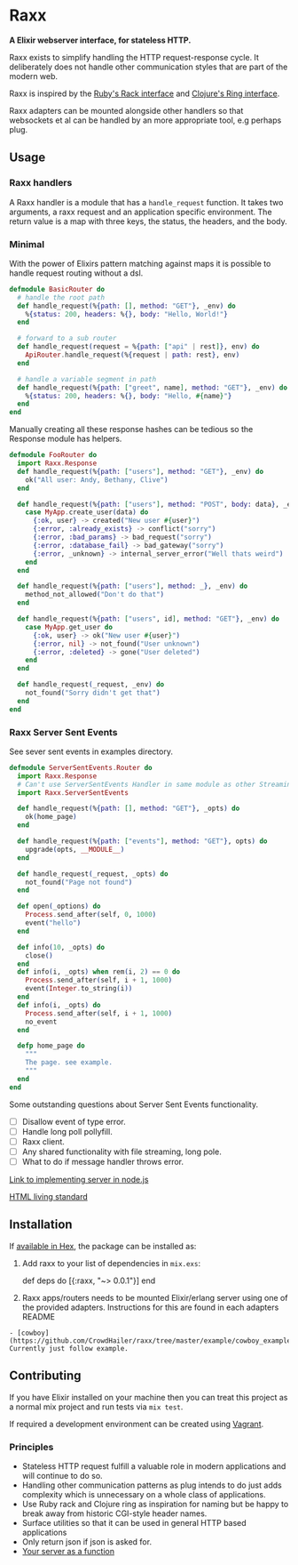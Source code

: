 # Raxx

**A Elixir webserver interface, for stateless HTTP.**

Raxx exists to simplify handling the HTTP request-response cycle.
It deliberately does not handle other communication styles that are part of the modern web.

Raxx is inspired by the [Ruby's Rack interface](http://rack.github.io/) and [Clojure's Ring interface](https://github.com/ring-clojure).

Raxx adapters can be mounted alongside other handlers so that websockets et al can be handled by an more appropriate tool, e.g perhaps plug.

## Usage

### Raxx handlers
A Raxx handler is a module that has a `handle_request` function.
It takes two arguments, a raxx request and an application specific environment.
The return value is a map with three keys, the status, the headers, and the body.

### Minimal

With the power of Elixirs pattern matching against maps it is possible to handle request routing without a dsl.

```elixir
defmodule BasicRouter do
  # handle the root path
  def handle_request(%{path: [], method: "GET"}, _env) do
    %{status: 200, headers: %{}, body: "Hello, World!"}
  end

  # forward to a sub router
  def handle_request(request = %{path: ["api" | rest]}, env) do
    ApiRouter.handle_request(%{request | path: rest}, env)
  end

  # handle a variable segment in path
  def handle_request(%{path: ["greet", name], method: "GET"}, _env) do
    %{status: 200, headers: %{}, body: "Hello, #{name}"}
  end
end
```

Manually creating all these response hashes can be tedious so the Response module has helpers.

```elixir
defmodule FooRouter do
  import Raxx.Response
  def handle_request(%{path: ["users"], method: "GET"}, _env) do
    ok("All user: Andy, Bethany, Clive")
  end

  def handle_request(%{path: ["users"], method: "POST", body: data}, _env) do
    case MyApp.create_user(data) do
      {:ok, user} -> created("New user #{user}")
      {:error, :already_exists} -> conflict("sorry")
      {:error, :bad_params} -> bad_request("sorry")
      {:error, :database_fail} -> bad_gateway("sorry")
      {:error, _unknown} -> internal_server_error("Well thats weird")
    end
  end

  def handle_request(%{path: ["users"], method: _}, _env) do
    method_not_allowed("Don't do that")
  end

  def handle_request(%{path: ["users", id], method: "GET"}, _env) do
    case MyApp.get_user do
      {:ok, user} -> ok("New user #{user}")
      {:error, nil} -> not_found("User unknown")
      {:error, :deleted} -> gone("User deleted")
    end
  end

  def handle_request(_request, _env) do
    not_found("Sorry didn't get that")
  end
end
```

### Raxx Server Sent Events

See sever sent events in examples directory.

```elixir
defmodule ServerSentEvents.Router do
  import Raxx.Response
  # Can't use ServerSentEvents Handler in same module as other Streaming handlers.
  import Raxx.ServerSentEvents

  def handle_request(%{path: [], method: "GET"}, _opts) do
    ok(home_page)
  end

  def handle_request(%{path: ["events"], method: "GET"}, opts) do
    upgrade(opts, __MODULE__)
  end

  def handle_request(_request, _opts) do
    not_found("Page not found")
  end

  def open(_options) do
    Process.send_after(self, 0, 1000)
    event("hello")
  end

  def info(10, _opts) do
    close()
  end
  def info(i, _opts) when rem(i, 2) == 0 do
    Process.send_after(self, i + 1, 1000)
    event(Integer.to_string(i))
  end
  def info(i, _opts) do
    Process.send_after(self, i + 1, 1000)
    no_event
  end

  defp home_page do
    """
    The page. see example.
    """
  end
end
```

Some outstanding questions about Server Sent Events functionality.

- [ ] Disallow event of type error.
- [ ] Handle long poll pollyfill.
- [ ] Raxx client.
- [ ] Any shared functionality with file streaming, long pole.
- [ ] What to do if message handler throws error.

[Link to implementing server in node.js](http://www.html5rocks.com/en/tutorials/eventsource/basics/)

[HTML living standard](https://html.spec.whatwg.org/multipage/comms.html#server-sent-events)

## Installation

If [available in Hex](https://hex.pm/docs/publish), the package can be installed as:

  1. Add raxx to your list of dependencies in `mix.exs`:

        def deps do
          [{:raxx, "~> 0.0.1"}]
        end

  2. Raxx apps/routers needs to be mounted Elixir/erlang server using one of the provided adapters. Instructions for this are found in each adapters README

    - [cowboy](https://github.com/CrowdHailer/raxx/tree/master/example/cowboy_example). Currently just follow example.

## Contributing

If you have Elixir installed on your machine then you can treat this project as a normal mix project and run tests via `mix test`.

If required a development environment can be created using [Vagrant](www.vagrantup.com).

### Principles

- Stateless HTTP request fulfill a valuable role in modern applications and will continue to do so.
- Handling other communication patterns as plug intends to do just adds complexity which is unnecessary on a whole class of applications.
- Use Ruby rack and Clojure ring as inspiration for naming but be happy to break away from historic CGI-style header names.
- Surface utilities so that it can be used in general HTTP based applications
- Only return json if json is asked for.
- [Your server as a function](https://monkey.org/~marius/funsrv.pdf)

